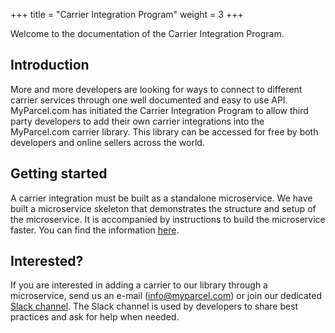 +++
title = "Carrier Integration Program"
weight = 3
+++

Welcome to the documentation of the Carrier Integration Program.

## Introduction

More and more developers are looking for ways to connect to different carrier services through one well documented and easy to use API. MyParcel.com has initiated the Carrier Integration Program to allow third party developers to add their own carrier integrations into the MyParcel.com carrier library. This library can be accessed for free by both developers and online sellers across the world.  

## Getting started

A carrier integration must be built as a standalone microservice. We have built a microservice skeleton that demonstrates the structure and setup of the microservice. It is accompanied by instructions to build the microservice faster. You can find the information [here](https://github.com/MyParcelCOM/microservice-skeleton).

## Interested?

If you are interested in adding a carrier to our library through a microservice, send us an e-mail (info@myparcel.com) or join our dedicated [Slack channel](https://join.slack.com/t/carrierlibrary/shared_invite/enQtMzE5MTgxNTA5NzMzLTdlN2FlZWQyZDMzYzlkZjhmMTI5ZmJkZTdjZWVhZWZjY2ZiM2E3N2JkMDdlMjIwY2E5MTNmM2I1MDc0MDc1NmM). The Slack channel is used by developers to share best practices and ask for help when needed.